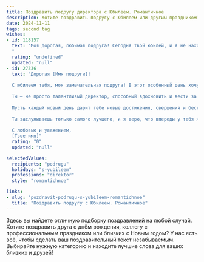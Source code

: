 ```yaml
---
title: Поздравить подругу директора с Юбилеем. Романтичное
description: Хотите поздравить подругу с Юбилеем или другим праздником? Наш ИИ создаст незабываемое поздравление, а вы обязательно выделитесь среди других.  
date: 2024-11-11
tags: second tag
wishes:
- id: 118157
  text: "Моя дорогая, любимая подруга! Сегодня твой юбилей, и я не нахожу слов, чтобы выразить всю полноту чувств, которые переполняют меня.  Ты – удивительная женщина, успешный директор,  и при этом остаёшься такой же нежной, любящей и светлой, как и много лет назад.  Твой успех – это вдохновение,  твоя красота – это чудо, а твоя улыбка – это солнце, согревающее всё вокруг.  Пусть этот юбилей станет началом новой, прекрасной главы твоей жизни, полной любви, счастья и исполнения самых заветных желаний.  С днем рождения, моя дорогая! Я бесконечно люблю и ценю тебя!
  "
  rating: "undefined"
  updated: "null"
- id: 27336
  text: "Дорогая [Имя подруги]!
  
  С юбилеем тебя, моя замечательная подруга! В этот особенный день хочу поздравить тебя с тем, что ты снова на один год более удивительна и неповторима. Каждый миг, проведенный рядом с тобой, наполняет мою жизнь светом и радостью.
  
  Ты — не просто талантливый директор, способный вдохновить и вести за собой, ты яркий свет в нашем мире, волшебница, умеющая превращать обычные моменты в настоящие праздники. Твоя страсть и преданность делу всегда были примером для многих, а твоя доброта согревает сердца.
  
  Пусть каждый новый день дарит тебе новые достижения, свершения и бесконечные возможности. Желаю тебе по-настоящему безграничного счастья, огромной любви и искреннего вдохновения, которое будет окрылять тебя на пути к новым вершинам.
  
  Ты заслуживаешь только самого лучшего, и я верю, что впереди у тебя ждут удивительные путешествия и незабываемые моменты. С тобой всегда легко и приятно, и я искренне рада, что судьба подарила мне такую замечательную подругу.
  
  С любовью и уважением,
  [Твое имя]"
  rating: "0"
  updated: "null"

selectedValues:
  recipients: "podrugu"
  holidays: "s-yubileem"
  professions: "direktor"
  style: "romantichnoe"

links:
- slug: "pozdravit-podrugu-s-yubileem-romantichnoe"
  title: "Поздравить подругу с Юбилеем. Романтичное"
---
```


Здесь вы найдете отличную подборку поздравлений на любой случай. 
Хотите поздравить друга с днём рождения, коллегу с профессиональным праздником или близких с Новым годом? У нас есть всё, чтобы сделать ваш поздравительный текст незабываемым. Выбирайте нужную категорию и находите лучшие слова для ваших близких и друзей!
